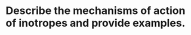 ---
title: "Describe the mechanisms of action of inotropes and provide examples."
entityType: SAQ
exam: PEX
college: ANZCA
year: 2004
sitting: A
question: 7
passRate: 67
EC_expectedDomains:
- "Main points expected included: • Definition of inotropes • Roles of c-AMP and intracellular Ca2+ in promoting cardiac contractility • Beta-1 agonists, cardiac glycosides, phosphodiesterase inhibitors (III) and their mechanisms of action"
- "Credit was given for mention of glucagon and calcium."
EC_errorsCommon:
- "Failure to define inotropes or stating that inotropes were agents which increased blood pressure and discussing alpha agonists at length"
- "Many candidates wrote about sympathomimetic agents or catecholamines including those which act predominantly by vasoconstriction"
---
